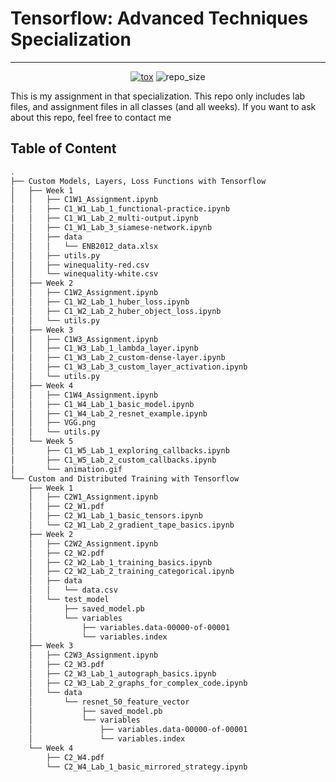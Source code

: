 # Tensorflow: Advanced Techniques Specialization
---

<p align="center">
	<a href="https://github.com/manabil/Tensorflow-Advanced-Techniques-Specialization/actions?workflow=ruff"><img
		alt="tox"
		src="https://github.com/manabil/Tensorflow-Advanced-Techniques-Specialization/workflows/Ruff/badge.svg"></a>
	<img src="https://img.shields.io/github/repo-size/manabil/Tensorflow-Advanced-Techniques-Specialization" alt="repo_size">
</p>

This is my assignment in that specialization. This repo only includes lab files, and assignment files in all classes (and all weeks). If you want to ask about this repo, feel free to contact me

## Table of Content

```bash
.
├── Custom Models, Layers, Loss Functions with Tensorflow
│   ├── Week 1
│   │   ├── C1W1_Assignment.ipynb
│   │   ├── C1_W1_Lab_1_functional-practice.ipynb
│   │   ├── C1_W1_Lab_2_multi-output.ipynb
│   │   ├── C1_W1_Lab_3_siamese-network.ipynb
│   │   ├── data
│   │   │   └── ENB2012_data.xlsx
│   │   ├── utils.py
│   │   ├── winequality-red.csv
│   │   └── winequality-white.csv
│   ├── Week 2
│   │   ├── C1W2_Assignment.ipynb
│   │   ├── C1_W2_Lab_1_huber_loss.ipynb
│   │   ├── C1_W2_Lab_2_huber_object_loss.ipynb
│   │   └── utils.py
│   ├── Week 3
│   │   ├── C1W3_Assignment.ipynb
│   │   ├── C1_W3_Lab_1_lambda_layer.ipynb
│   │   ├── C1_W3_Lab_2_custom-dense-layer.ipynb
│   │   ├── C1_W3_Lab_3_custom_layer_activation.ipynb
│   │   └── utils.py
│   ├── Week 4
│   │   ├── C1W4_Assignment.ipynb
│   │   ├── C1_W4_Lab_1_basic_model.ipynb
│   │   ├── C1_W4_Lab_2_resnet_example.ipynb
│   │   ├── VGG.png
│   │   └── utils.py
│   └── Week 5
│       ├── C1_W5_Lab_1_exploring_callbacks.ipynb
│       ├── C1_W5_Lab_2_custom_callbacks.ipynb
│       └── animation.gif
└── Custom and Distributed Training with Tensorflow
    ├── Week 1
    │   ├── C2W1_Assignment.ipynb
    │   ├── C2_W1.pdf
    │   ├── C2_W1_Lab_1_basic_tensors.ipynb
    │   └── C2_W1_Lab_2_gradient_tape_basics.ipynb
    ├── Week 2
    │   ├── C2W2_Assignment.ipynb
    │   ├── C2_W2.pdf
    │   ├── C2_W2_Lab_1_training_basics.ipynb
    │   ├── C2_W2_Lab_2_training_categorical.ipynb
    │   ├── data
    │   │   └── data.csv
    │   └── test_model
    │       ├── saved_model.pb
    │       └── variables
    │           ├── variables.data-00000-of-00001
    │           └── variables.index
    ├── Week 3
    │   ├── C2W3_Assignment.ipynb
    │   ├── C2_W3.pdf
    │   ├── C2_W3_Lab_1_autograph_basics.ipynb
    │   ├── C2_W3_Lab_2_graphs_for_complex_code.ipynb
    │   └── data
    │       └── resnet_50_feature_vector
    │           ├── saved_model.pb
    │           └── variables
    │               ├── variables.data-00000-of-00001
    │               └── variables.index
    └── Week 4
        ├── C2_W4.pdf
        └── C2_W4_Lab_1_basic_mirrored_strategy.ipynb
```
